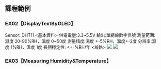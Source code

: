 ## 課程範例
### EX02【DisplayTextByOLED】
Sensor: DHT11
<基本資料>
供電電壓:3.3~5.5V
輸出:單總線數字信號
測量範圍:濕度 20-90%RH，溫度 0~50度
測量精度:濕度 +-5%RH，溫度+-2度
分辨率:濕度 1%RH，溫度 1度
長期穩定性: <+-%RH/年
<線路>
[![](https://ppt.cc/fHpfjx@.png)](https://ppt.cc/fHpfjx@.png "DHT")
[![](https://ppt.cc/fU6Cux@.jpg)](https://ppt.cc/fU6Cux@.jpg "p1")



### EX03【Measuring Humidity&Temperature】
